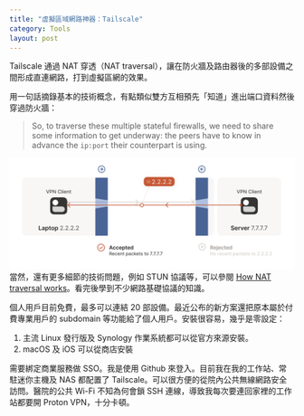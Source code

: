```yaml
---
title: "虛擬區域網路神器：Tailscale"
category: Tools
layout: post
---
```


Tailscale 通過 NAT 穿透（NAT traversal），讓在防火牆及路由器後的多部設備之間形成直連網路，打到虛擬區網的效果。

用一句話摘錄基本的技術概念，有點類似雙方互相預先「知道」進出端口資料然後穿過防火牆：

> So, to traverse these multiple stateful firewalls, we need to share some information to get underway: the peers have to know in advance the `ip:port` their counterpart is using.

![Tailscale NAT](/assets/img/blog-Tailscale-NAT.png)
當然，還有更多細節的技術問題，例如 STUN 協議等，可以參閱 [How NAT traversal works](https://tailscale.com/blog/how-nat-traversal-works/)。看完後學到不少網路基礎協議的知識。

個人用戶目前免費，最多可以連結 20 部設備。最近公布的新方案還把原本屬於付費專業用戶的 subdomain 等功能給了個人用戶。安裝很容易，幾乎是零設定：

1. 主流 Linux 發行版及 Synology 作業系統都可以從官方來源安裝。
2. macOS 及 iOS 可以從商店安裝

需要綁定商業服務做 SSO。我是使用 Github 來登入。目前我在我的工作站、常駐迷你主機及 NAS 都配置了 Tailscale。可以很方便的從院內公共無線網路安全訪問。醫院的公共 Wi-Fi 不知為何會鎖 SSH 連線，導致我每次要連回家裡的工作站都要開 Proton VPN，十分卡頓。
